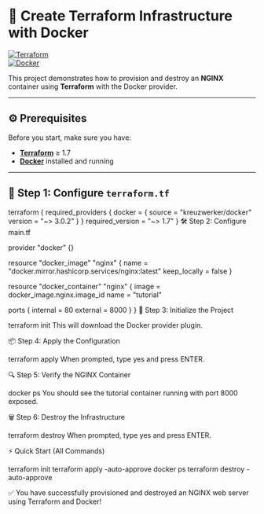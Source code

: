 # 🚀 Create Terraform Infrastructure with Docker  

[![Terraform](https://img.shields.io/badge/Terraform-v1.7-blueviolet)](https://www.terraform.io/)  
[![Docker](https://img.shields.io/badge/Docker-Enabled-blue)](https://www.docker.com/)  

This project demonstrates how to provision and destroy an **NGINX** container using **Terraform** with the Docker provider.  

---

## ⚙️ Prerequisites  
Before you start, make sure you have:  
- **[Terraform](https://developer.hashicorp.com/terraform/downloads)** ≥ 1.7  
- **[Docker](https://docs.docker.com/get-docker/)** installed and running  

---

## 📝 Step 1: Configure `terraform.tf`  
terraform {
  required_providers {
    docker = {
      source  = "kreuzwerker/docker"
      version = "~> 3.0.2"
    }
  }
  required_version = "~> 1.7"
}
🛠 Step 2: Configure main.tf

provider "docker" {}

resource "docker_image" "nginx" {
  name         = "docker.mirror.hashicorp.services/nginx:latest"
  keep_locally = false
}

resource "docker_container" "nginx" {
  image = docker_image.nginx.image_id
  name  = "tutorial"

  ports {
    internal = 80
    external = 8000
  }
}
🚀 Step 3: Initialize the Project

terraform init
This will download the Docker provider plugin.

📦 Step 4: Apply the Configuration

terraform apply
When prompted, type yes and press ENTER.

🔍 Step 5: Verify the NGINX Container

docker ps
You should see the tutorial container running with port 8000 exposed.

🗑 Step 6: Destroy the Infrastructure

terraform destroy
When prompted, type yes and press ENTER.

⚡ Quick Start (All Commands)

terraform init
terraform apply -auto-approve
docker ps
terraform destroy -auto-approve

✅ You have successfully provisioned and destroyed an NGINX web server using Terraform and Docker!
